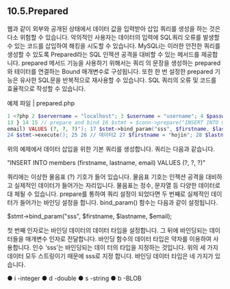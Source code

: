 ## 10.5.Prepared 
웹과 같이 외부와 공개된 상태에서 데이터 값을 입력받아 삽입 쿼리를 생성을 하는 것은 다소 위험할 수 있습니다. 악의적인 사용자는 데이터의 입력에 SQL쿼리 오류를 발생할 수 있는 코드를 삽입하여 해킹을 시도할 수 있습니다. 
MySQLi는 이러한 안전한 쿼리를 생성할 수 있도록 Prepared라는 SQL 인젝션 공격을 대비할 수 있는 메서드를 제공합니다. prepared 메서드 기능을 사용하기 위해서는 쿼리 의 문장을 생성하는 prepared와 테이터를 연결하는 Bound 매개변수로 구성됩니다. 
또한 한 번 설정한 prepared 기능은 유사한 SQL문을 반복적으로 재사용할 수 있습니다. SQL 쿼리의 오류 및 코드를 효율적으로 작성할 수 있습니다. 

예제 파일 | prepared.php 
```php
1 <?php 2 $servername = "localhost"; 3 $username = "username"; 4 $password = "password"; 5 $dbname = "myDB"; 6 7 // Create connection 8 $conn = new mysqli($servername, $username, $password, $dbname); 9 10 // Check connection 11 if ($conn->connect_error) { 12 die("Connection failed: " . $conn->connect_error); 
13 } 14 15 // prepare and bind 16 $stmt = $conn->prepare("INSERT INTO members (firstname, lastname, 
email) VALUES (?, ?, ?)"); 17 $stmt->bind_param("sss", $firstname, $lastname, $email); 18 19 // set parameters and execute 20 // 데이터1 21 $firstname = "jiny"; 22 $lastname = "lee"; 23 $email = "jiny@hojin.io"; 
24 $stmt->execute(); 25 26 // 데이터2 27 $firstname = "hojin"; 28 $lastname = "lee"; 29 $email = "hojin@hojin.io"; 30 $stmt->execute(); 31 32 $stmt->close(); 33 $conn->close(); 34 ?> 
```

위의 예제에서 데이터 삽입을 위한 기본 쿼리를 생성합니다. 쿼리는 다음과 같습니다. 

"INSERT INTO members (firstname, lastname, email) VALUES (?, ?, ?)" 

쿼리에는 이상한 물음표 (?) 기호가 들어 있습니다. 물음표 기호는 인젝션 공격을 대비하고 실제적인 데이터가 들어가는 자리입니다. 물음표는 정수, 문자열 등 다양한 데이터로 대 체될 수 있습니다. 
prepare를 통하여 쿼리 설정이 되었다면 두 번째로 실제적인 데이터가 들어가는 바인딩 설정을 합니다. bind_param() 함수는 다음과 같이 설정됩니다. 

$stmt->bind_param("sss", $firstname, $lastname, $email); 

첫 번째 인자로는 바인딩 데이터의 데이터 타입을 설정합니다. 그 뒤에 바인딩되는 데이 터들을 매개변수 인자로 전달합니다. 
바인딩 함수의 데이터 타입은 약자를 이용하여 사용합니다. 인수 ‘sss’는 바인딩되는 데이 터의 타입을 지정하는 것입니다. 위의 세 가지 데이터 모두 스트링이기 때문에 sss로 지정 합니다. 바인딩 데이터 타입은 네 가지가 있습니다. 

● i -integer 
● d -double 
● s -string 
● b -BLOB 


